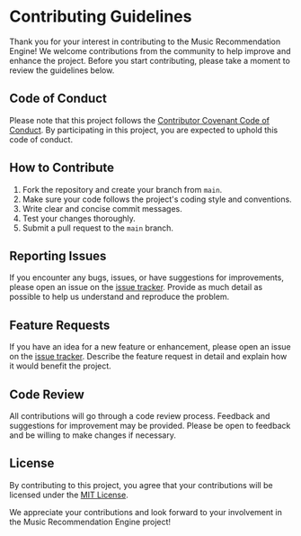 # Contributing Guidelines

Thank you for your interest in contributing to the Music Recommendation Engine! We welcome contributions from the community to help improve and enhance the project. Before you start contributing, please take a moment to review the guidelines below.

## Code of Conduct

Please note that this project follows the [Contributor Covenant Code of Conduct](https://www.contributor-covenant.org/version/2/0/code_of_conduct/). By participating in this project, you are expected to uphold this code of conduct. 

## How to Contribute

1. Fork the repository and create your branch from `main`.
2. Make sure your code follows the project's coding style and conventions.
3. Write clear and concise commit messages.
4. Test your changes thoroughly.
5. Submit a pull request to the `main` branch.

## Reporting Issues

If you encounter any bugs, issues, or have suggestions for improvements, please open an issue on the [issue tracker](https://github.com/gargmegham/MusicRecommendationEngine/issues). Provide as much detail as possible to help us understand and reproduce the problem.

## Feature Requests

If you have an idea for a new feature or enhancement, please open an issue on the [issue tracker](https://github.com/gargmegham/MusicRecommendationEngine/issues). Describe the feature request in detail and explain how it would benefit the project.

## Code Review

All contributions will go through a code review process. Feedback and suggestions for improvement may be provided. Please be open to feedback and be willing to make changes if necessary.

## License

By contributing to this project, you agree that your contributions will be licensed under the [MIT License](https://opensource.org/licenses/MIT).

We appreciate your contributions and look forward to your involvement in the Music Recommendation Engine project!
